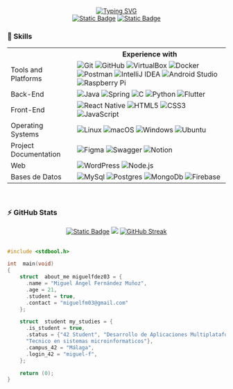 <div align="center">
    <a href="https://git.io/typing-svg">
        <img src="https://readme-typing-svg.demolab.com?font=Doto&weight=900&size=25&pause=1000&center=true&vCenter=true&width=435&lines=Hi+there!+I'm+miguelfdez03;Welcome+to+my+Github" alt="Typing SVG" />
    </a>
</div>

<div align="center" >
    <a href="https://www.linkedin.com/in/miguelfdezmunoz/"><img alt="Static Badge" src="https://img.shields.io/badge/LinkedIn-0077B5?style=for-the-badge&logo=linkedin&logoColor=white"></a>
    <a href="https://www.42malaga.com/"><img alt="Static Badge" src="https://img.shields.io/badge/Miguel--Fdez-white?style=for-the-badge&logo=42&logoColor=black"></a>
</div>

<h3>🔩 Skills</h3>
<div align="center">
<table>
    <tr>
        <th></th>
        <th>Experience with</th>
    </tr>
     <tr>
             <tr>
        <td>Tools and Platforms</td>
        <td>
            <img src="https://img.shields.io/badge/Git-F05032?logo=git&logoColor=fff&style=for-the-badge" 
                alt="Git">
            <img src="https://img.shields.io/badge/github-181717?logo=github&logoColor=fff&style=for-the-badge" 
                alt="GitHub">
            <img src="https://img.shields.io/badge/VirtualBox-183A61?logo=virtualbox&logoColor=fff&style=for-the-badge"
                alt="VirtualBox">
          <img src="https://img.shields.io/badge/docker-%230db7ed.svg?style=for-the-badge&logo=docker&logoColor=white" 
                alt="Docker">
          <img src="https://img.shields.io/badge/Postman-FF6C37?style=for-the-badge&logo=postman&logoColor=white"
                alt="Postman">
            <img src="https://img.shields.io/badge/IntelliJIDEA-000000.svg?style=for-the-badge&logo=intellij-idea&logoColor=white"
                alt="IntelliJ IDEA">
            <img src="https://img.shields.io/badge/android%20studio-346ac1?style=for-the-badge&logo=android%20studio&logoColor=white"
                alt="Android Studio">
            <img src="https://img.shields.io/badge/-Raspberry_Pi-C51A4A?style=for-the-badge&logo=Raspberry-Pi)"
                alt="Raspberry Pi">
        </td>
    </tr>
        <td>Back-End</td>
        <td>
             <img src="https://img.shields.io/badge/java-%23ED8B00.svg?style=for-the-badge&logo=openjdk&logoColor=white"
                alt="Java">
            <img src="https://img.shields.io/badge/spring-%236DB33F.svg?style=for-the-badge&logo=spring&logoColor=white"
                alt="Spring">
            <img src="https://img.shields.io/badge/c-%2300599C.svg?style=for-the-badge&logo=c&logoColor=white"
                alt="C">
            <img src="https://img.shields.io/badge/python-3670A0?style=for-the-badge&logo=python&logoColor=ffdd54"
                alt="Python">
             <img src="https://img.shields.io/badge/Flutter-%2302569B.svg?style=for-the-badge&logo=Flutter&logoColor=white"
                alt="Flutter">
        </td>
    </tr>
    <tr>
        <td>Front-End</td>
        <td>
            <img src="https://img.shields.io/badge/react_native-%2320232a.svg?style=for-the-badge&logo=react&logoColor=%2361DAFB"
                alt="React Native">
            <img src="https://img.shields.io/badge/html5-%23E34F26.svg?style=for-the-badge&logo=html5&logoColor=white"
                alt="HTML5">
            <img src="https://img.shields.io/badge/css3-%231572B6.svg?style=for-the-badge&logo=css3&logoColor=white"
                alt="CSS3">
          <img src="https://img.shields.io/badge/javascript-%23323330.svg?style=for-the-badge&logo=javascript&logoColor=%23F7DF1E"
                alt="JavaScript">
        </td>
    </tr>
    <tr>
        <td>Operating Systems</td>
        <td>
            <img src="https://img.shields.io/badge/Linux-eaaf02?logo=linux&logoColor=fff&style=for-the-badge"
                alt="Linux">
            <img src="https://img.shields.io/badge/mac%20os-000000?style=for-the-badge&logo=macos&logoColor=F0F0F0"
                alt="macOS">
            <img src="https://img.shields.io/badge/Windows-0078D6?style=for-the-badge&logo=windows&logoColor=white"
                alt="Windows">
            <img src="https://img.shields.io/badge/Ubuntu-E95420?logo=ubuntu&logoColor=fff&style=for-the-badge"
                alt="Ubuntu">
        </td>
    </tr>
        <tr>
        <td>Project Documentation</td>
        <td>
            <img src="https://img.shields.io/badge/figma-%23F24E1E.svg?style=for-the-badge&logo=figma&logoColor=white" 
                alt="Figma">
            <img src="https://img.shields.io/badge/-Swagger-%23Clojure?style=for-the-badge&logo=swagger&logoColor=white"
                alt="Swagger">
            <img src="https://img.shields.io/badge/Notion-000?logo=notion&logoColor=fff&style=for-the-badge"
                alt="Notion">
        </td>
    </tr>
    <tr>
        <td>Web</td>
        <td>
            <img src="https://img.shields.io/badge/WordPress-21759B?logo=wordpress&logoColor=fff&style=for-the-badge"
                alt="WordPress">
          <img src="https://img.shields.io/badge/node.js-6DA55F?style=for-the-badge&logo=node.js&logoColor=white"
                alt="Node.js">
        </td>
    </tr>
       <tr>
        <td>Bases de Datos</td>
        <td>
            <img src="https://img.shields.io/badge/mysql-4479A1.svg?style=for-the-badge&logo=mysql&logoColor=white"
                alt="MySql">
          <img src="https://img.shields.io/badge/postgres-%23316192.svg?style=for-the-badge&logo=postgresql&logoColor=white"
                alt="Postgres">
            <img src="https://img.shields.io/badge/MongoDB-%234ea94b.svg?style=for-the-badge&logo=mongodb&logoColor=white"
                alt="MongoDb">
            <img src="https://img.shields.io/badge/firebase-a08021?style=for-the-badge&logo=firebase&logoColor=ffcd34"
                alt="Firebase">
        </td>
    </tr>
</table>
</div>

<br>
<h3>⚡️ GitHub Stats</h3>
<div align="center">
  <a href=""><img alt="Static Badge" src="http://github-profile-summary-cards.vercel.app/api/cards/repos-per-language?username=miguelfdez03&theme=dark"></a>
  <a href=""><img src="http://github-profile-summary-cards.vercel.app/api/cards/stats?username=miguelfdez03&theme=dark" /></a>
  <a href="https://git.io/streak-stats"><img src="https://streak-stats.demolab.com?user=miguelfdez03&theme=dark" alt="GitHub Streak" /></a>
</div>

<br>

```c
#include <stdbool.h>

int  main(void)
{
    struct  about_me miguelfdez03 = {
      .name = "Miguel Ángel Fernández Muñoz",
      .age = 21,
      .student = true,
      .contact = "miguelfm03@gmail.com"
    };

    struct  student my_studies = {
      .is_student = true,
      .status = {"42 Student", "Desarrollo de Aplicaciones Multiplataforma",
      "Tecnico en sistemas microinformaticos"},
      .campus_42 = "Málaga",
      .login_42 = "miguel-f",
    };

    return (0);
}
```

<!--
**miguelfdez03/miguelfdez03** is a ✨ _special_ ✨ repository because its `README.md` (this file) appears on your GitHub profile.

Here are some ideas to get you started:

- 🔭 I’m currently working on ...
- 🌱 I’m currently learning ...
- 👯 I’m looking to collaborate on ...
- 🤔 I’m looking for help with ...
- 💬 Ask me about ...
- 📫 How to reach me: ...
- 😄 Pronouns: ...
- ⚡ Fun fact: ...
-->
